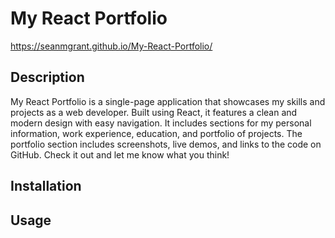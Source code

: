 # My React Portfolio 

https://seanmgrant.github.io/My-React-Portfolio/

## Description

My React Portfolio is a single-page application that showcases my skills and projects as a web developer. Built using React, it features a clean and modern design with easy navigation. It includes sections for my personal information, work experience, education, and portfolio of projects. The portfolio section includes screenshots, live demos, and links to the code on GitHub. Check it out and let me know what you think!

## Installation



## Usage




